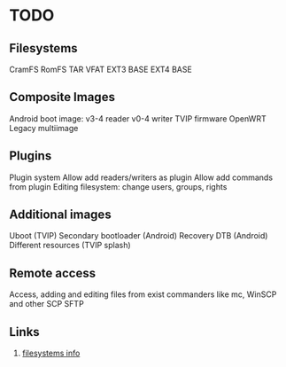 # TODO

## Filesystems
CramFS
RomFS
TAR
VFAT
EXT3 BASE
EXT4 BASE

## Composite Images
Android boot image: v3-4 reader v0-4 writer
TVIP firmware
OpenWRT
Legacy multiimage

## Plugins
Plugin system
Allow add readers/writers as plugin
Allow add commands from plugin
Editing filesystem: change users, groups, rights

##  Additional images
Uboot (TVIP)
Secondary bootloader (Android)
Recovery DTB (Android)
Different resources (TVIP splash)

## Remote access
Access, adding and editing files from exist commanders like mc, WinSCP and other
SCP
SFTP

## Links
1. [filesystems info](https://gitlab.arm.com/linux-arm/linux-ae/-/tree/WIP-pmu-nmi/fs)